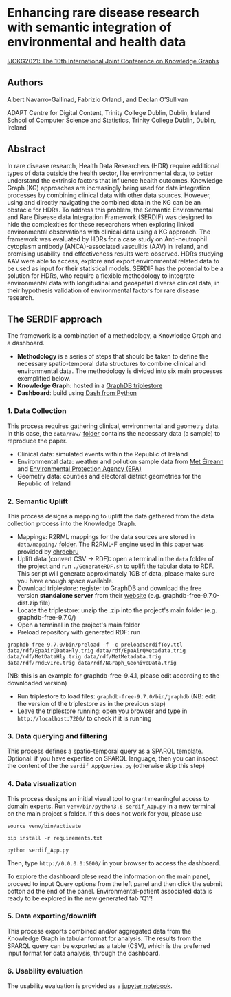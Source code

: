 # Enhancing rare disease research with semantic integration of environmental and health data 
[IJCKG2021: The 10th International Joint Conference on Knowledge Graphs](https://iswc2021.semanticweb.org/in-use-call)

## Authors
Albert Navarro-Gallinad, Fabrizio Orlandi, and Declan O’Sullivan

ADAPT Centre for Digital Content, Trinity College Dublin, Dublin, Ireland
School of Computer Science and Statistics, Trinity College Dublin, Dublin, Ireland

## Abstract
In rare disease research, Health Data Researchers (HDR) require additional types of data outside the health sector, like environmental data, to better understand the extrinsic factors that influence health outcomes. Knowledge Graph (KG) approaches are increasingly being used for data integration processes by combining clinical data with other data sources. However, using and directly navigating the combined data in the KG can be an obstacle for HDRs. To address this problem, the Semantic Environmental and Rare Disease data Integration Framework (SERDIF) was designed to hide the complexities for these researchers when exploring linked environmental observations with clinical data using a KG approach. The framework was evaluated by HDRs for a case study on Anti-neutrophil cytoplasm antibody (ANCA)-associated vasculitis (AAV) in Ireland, and promising usability and effectiveness results were observed. HDRs studying AAV were able to access, explore and export environmental related data to be used as input for their statistical models. SERDIF has the potential to be a solution for HDRs, who require a flexible methodology to integrate environmental data with longitudinal and geospatial diverse clinical data, in their hypothesis validation of environmental factors for rare disease research.

## The SERDIF approach
The framework is a combination of a methodology, a Knowledge Graph and a dashboard.
* **Methodology** is a series of steps that should be taken to define the necessary spatio-temporal data structures to combine clinical and environmental data. The methodology is divided into six main processes exemplified below.
* **Knowledge Graph**: hosted in a [GraphDB triplestore](https://graphdb.ontotext.com/)
* **Dashboard**: build using [Dash from Python](https://plotly.com/dash/)

### 1. Data Collection
This process requires gathering clinical, environmental and geometry data. In this case, the `data/raw/` [folder](https://github.com/navarral/iswc2021-in-use-paper/tree/main/data/raw) contains the necessary data (a sample) to reproduce the paper.

* Clinical data: simulated events within the Republic of Ireland
* Environmental data: weather and pollution sample data from [Met Éireann](https://www.met.ie//climate/available-data/historical-data) and [Environmental Protection Agency (EPA)](http://www.epa.ie/)
* Geometry data: counties and electoral district geometries for the Republic of Ireland

### 2. Semantic Uplift
This process designs a mapping to uplift the data gathered from the data collection process into the Knowledge Graph.

* Mappings: R2RML mappings for the data sources are stored in `data/mapping/` [folder](https://github.com/navarral/iswc2021-in-use-paper/tree/main/data/mapping). The R2RML-F engine used in this paper was provided by [chrdebru](https://github.com/chrdebru/r2rml)
* Uplift data (convert CSV -> RDF): open a terminal in the `data` folder of the project and run `./GenerateRDF.sh` to uplift the tabular data to RDF. This script will generate approximately 1GB of data, please make sure you have enough space available.
* Download triplestore: register to GraphDB and download the free version **standalone server** from their [website](https://www.ontotext.com/products/graphdb/graphdb-free/) (e.g. graphdb-free-9.7.0-dist.zip file)
* Locate the triplestore: unzip the .zip into the project's main folder (e.g. graphdb-free-9.7.0/)
* Open a terminal in the project's main folder
* Preload repository with generated RDF: run

`graphdb-free-9.7.0/bin/preload -f -c preloadSerdifToy.ttl data/rdf/EpaAirQDataHly.trig data/rdf/EpaAirQMetadata.trig data/rdf/MetDataHly.trig data/rdf/MetMetadata.trig data/rdf/rndEvIre.trig data/rdf/NGraph_GeohiveData.trig`

(NB: this is an example for graphdb-free-9.4.1, please edit according to the downloaded version)
* Run triplestore to load files: `graphdb-free-9.7.0/bin/graphdb` (NB: edit the version of the triplestore as in the previous step)
* Leave the triplestore running: open you browser and type in `http://localhost:7200/` to check if it is running

### 3. Data querying and filtering
This process defines a spatio-temporal query as a SPARQL template.
Optional: if you have expertise on SPARQL language, then you can inspect the content of the the `serdif_AppQueries.py` (otherwise skip this step)

### 4. Data visualization
This process designs an initial visual tool to grant meaningful access to domain experts.
Run `venv/bin/python3.6 serdif_App.py` in a new terminal on the main project's folder. If this does not work for you, please use

`source venv/bin/activate` 

`pip install -r requirements.txt`

`python serdif_App.py`

Then, type `http://0.0.0.0:5000/` in your browser to access the dashboard.

To explore the dashboard plese read the information on the main panel, proceed to input Query options from the left panel and then click the submit botton ad the end of the panel. Environmental-patient associated data is ready to be explored in the new generated tab 'Q1'!

### 5. Data exporting/downlift
This process exports combined and/or aggregated data from the Knowledge Graph in tabular format for analysis. The results from the SPARQL query can be exported as a table (CSV), which is the preferred input format for data analysis, through the dashboard.

### 6. Usability evaluation
The usability evaluation is provided as a [jupyter notebook](https://github.com/navarral/ijckg2021-serdif-paper/blob/main/figures/FiguresNotebook_ISWC2021.ipynb).
